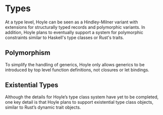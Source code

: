 # Types
At a type level, Hoyle can be seen as a Hindley-Milner variant with extensions for structurally typed records and polymorphic variants. In addition, Hoyle plans to eventually support a system for polymorphic constraints similar to Haskell's type classes or Rust's traits.

## Polymorphism
To simplify the handling of generics, Hoyle only allows generics to be introduced by top level function definitions, not closures or let bindings.

## Existential Types
Although the details for Hoyle’s type class system have yet to be completed, one key detail is that Hoyle plans to support existential type class objects, similar to Rust’s dynamic trait objects.


